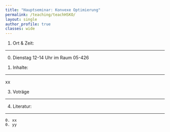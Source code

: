 ```yaml
---
title: "Hauptseminar: Konvexe Optimierung"
permalink: /teaching/teachHSKO/
layout: single
author_profile: true
classes: wide
---
```



1. Ort & Zeit:
-------------------------
 0. Dienstag  12-14 Uhr im Raum 05-426

2. Inhalte:
-------------------------
xx


3. Voträge
-------------------------
4. Literatur:
-------------------------
	0. xx
	0. yy


